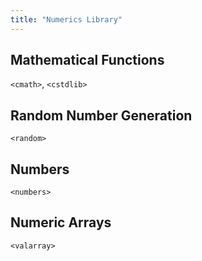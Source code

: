 ```yaml
---
title: "Numerics Library"
---
```


## Mathematical Functions

`<cmath>`, `<cstdlib>`

## Random Number Generation

`<random>`

## Numbers

`<numbers>`

## Numeric Arrays

`<valarray>`
